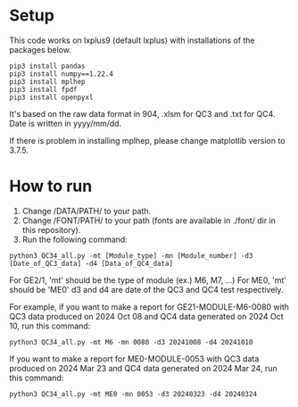 # Setup

This code works on lxplus9 (default lxplus) with installations of the packages below.
```
pip3 install pandas
pip3 install numpy==1.22.4
pip3 install mplhep
pip3 install fpdf
pip3 install openpyxl
```
It's based on the raw data format in 904, .xlsm for QC3 and .txt for QC4. 
Date is written in yyyy/mm/dd.

If there is problem in installing mplhep, please change matplotlib version to 3.7.5.


# How to run
1. Change /DATA/PATH/ to your path.
2. Change /FONT/PATH/ to your path (fonts are available in ./font/ dir in this repository).
3. Run the following command:
```
python3 QC34_all.py -mt [Module_type] -mn [Module_number] -d3 [Date_of_QC3_data] -d4 [Data_of_QC4_data]
```
For GE2/1, 'mt' should be the type of module (ex.) M6, M7, ...)
For ME0, 'mt' should be 'ME0'
d3 and d4 are date of the QC3 and QC4 test respectively.

For example, if you want to make a report for GE21-MODULE-M6-0080 with QC3 data produced on 2024 Oct 08 and QC4 data generated on 2024 Oct 10, run this command:
```
python3 QC34_all.py -mt M6 -mn 0080 -d3 20241008 -d4 20241010
```
If you want to make a report for ME0-MODULE-0053 with QC3 data produced on 2024 Mar 23 and QC4 data generated on 2024 Mar 24, run this command:
```
python3 QC34_all.py -mt ME0 -mn 0053 -d3 20240323 -d4 20240324
```
